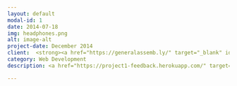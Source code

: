 ```yaml
---
layout: default
modal-id: 1
date: 2014-07-18
img: headphones.png
alt: image-alt
project-date: December 2014
client:  <strong><a href="https://generalassemb.ly/" target="_blank" id="special" >General Assembly</a></strong> 
category: Web Development
description: <a href="https://project1-feedback.herokuapp.com/" target="_blank" data-tooltip="Click on image to go to website"><img src="http://imageshack.com/a/img910/3126/PZQ91T.png" id="center" ></a><br><br>For the first project of our course I chose to build a music app. The initial scope was to upload music and comment on tracks, and then add anything else to it if we had time. The illustrations for the Genres page were created by me in Photoshop. The web page was made with Ruby on Rails, Html, CSS and Foundation. Website is responsive.

---
```

